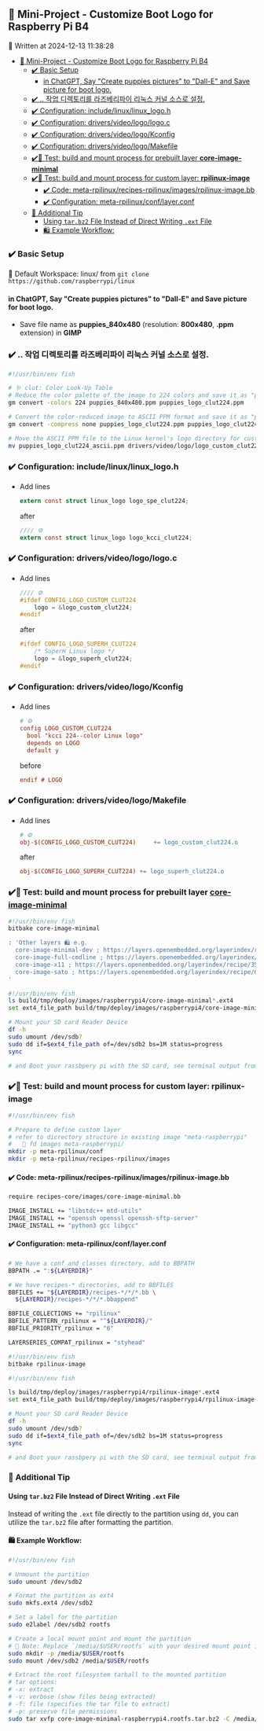 ## 🎱 Mini-Project - Customize Boot Logo for Raspberry Pi B4

📅 Written at 2024-12-13 11:38:28

- [🎱 Mini-Project - Customize Boot Logo for Raspberry Pi B4](#-mini-project---customize-boot-logo-for-raspberry-pi-b4)
  - [✔️ Basic Setup](#️-basic-setup)
    - [in ChatGPT, Say "Create puppies pictures" to "Dall-E" and Save picture for boot logo.](#in-chatgpt-say-create-puppies-pictures-to-dall-e-and-save-picture-for-boot-logo)
  - [✔️ .. 작업 디렉토리를 라즈베리파이 리눅스 커널 소스로 설정.](#️--작업-디렉토리를-라즈베리파이-리눅스-커널-소스로-설정)
  - [✔️ Configuration: include/linux/linux_logo.h](#️-configuration-includelinuxlinux_logoh)
  - [✔️ Configuration: drivers/video/logo/logo.c](#️-configuration-driversvideologologoc)
  - [✔️ Configuration: drivers/video/logo/Kconfig](#️-configuration-driversvideologokconfig)
  - [✔️ Configuration: drivers/video/logo/Makefile](#️-configuration-driversvideologomakefile)
  - [✔️🧪 Test: build and mount process for prebuilt layer **core-image-minimal**](#️-test-build-and-mount-process-for-prebuilt-layer-core-image-minimal)
  - [✔️🧪 Test: build and mount process for custom layer: **rpilinux-image**](#️-test-build-and-mount-process-for-custom-layer-rpilinux-image)
    - [✔️ Code: meta-rpilinux/recipes-rpilinux/images/rpilinux-image.bb](#️-code-meta-rpilinuxrecipes-rpilinuximagesrpilinux-imagebb)
    - [✔️ Configuration: meta-rpilinux/conf/layer.conf](#️-configuration-meta-rpilinuxconflayerconf)
  - [🚣 Additional Tip](#-additional-tip)
    - [Using `tar.bz2` File Instead of Direct Writing `.ext` File](#using-tarbz2-file-instead-of-direct-writing-ext-file)
    - [🛍️ Example Workflow:](#️-example-workflow)

### ✔️ Basic Setup

📁 Default Workspace: linux/ from `git clone https://github.com/raspberrypi/linux`

#### in ChatGPT, Say "Create puppies pictures" to "Dall-E" and Save picture for boot logo.

- Save file name as **puppies_840x480** (resolution: **800x480**, **.ppm** extension) in **GIMP**

### ✔️ .. 작업 디렉토리를 라즈베리파이 리눅스 커널 소스로 설정.

```bash
#!/usr/bin/env fish

# 🪱 clut: Color Look-Up Table
# Reduce the color palette of the image to 224 colors and save it as "puppies_logo_clut224.ppm"
gm convert -colors 224 puppies_840x480.ppm puppies_logo_clut224.ppm

# Convert the color-reduced image to ASCII PPM format and save it as "puppies_logo_clut224_ascii.ppm"
gm convert -compress none puppies_logo_clut224.ppm puppies_logo_clut224_ascii.ppm

# Move the ASCII PPM file to the Linux kernel's logo directory for custom logo integration
mv puppies_logo_clut224_ascii.ppm drivers/video/logo/logo_custom_clut224.ppm
```

### ✔️ Configuration: include/linux/linux_logo.h

- Add lines

  ```c
  extern const struct linux_logo logo_spe_clut224;
  ```

  after

  ```c
  //// ⚙️
  extern const struct linux_logo logo_kcci_clut224;
  ```

### ✔️ Configuration: drivers/video/logo/logo.c

- Add lines

  ```c
  //// ⚙️
  #ifdef CONFIG_LOGO_CUSTOM_CLUT224
      logo = &logo_custom_clut224;
  #endif
  ```

  after

  ```c
  #ifdef CONFIG_LOGO_SUPERH_CLUT224
      /* SuperH Linux logo */
      logo = &logo_superh_clut224;
  #endif
  ```

### ✔️ Configuration: drivers/video/logo/Kconfig

- Add lines

  ```ini
  # ⚙️
  config LOGO_CUSTOM_CLUT224
    bool "kcci 224--color Linux logo"
    depends on LOGO
    default y
  ```

  before

  ```ini
  endif # LOGO
  ```

### ✔️ Configuration: drivers/video/logo/Makefile

- Add lines

  ```Makefile
  # ⚙️
  obj-$(CONFIG_LOGO_CUSTOM_CLUT224)	    += logo_custom_clut224.o

  ```

  after

  ```Makefile
  obj-$(CONFIG_LOGO_SUPERH_CLUT224)	+= logo_superh_clut224.o
  ```

### ✔️🧪 Test: build and mount process for prebuilt layer [**core-image-minimal**](https://layers.openembedded.org/layerindex/recipe/579/)

```bash
#!/usr/bin/env fish
bitbake core-image-minimal

: 'Other layers 🛍️ e.g.
  core-image-minimal-dev ; https://layers.openembedded.org/layerindex/recipe/580/
  core-image-full-cmdline ; https://layers.openembedded.org/layerindex/recipe/24184/
  core-image-x11 ; https://layers.openembedded.org/layerindex/recipe/351/
  core-image-sato ; https://layers.openembedded.org/layerindex/recipe/658/
'
```

```bash
#!/usr/bin/env fish
ls build/tmp/deploy/images/raspberrypi4/core-image-minimal*.ext4
set ext4_file_path build/tmp/deploy/images/raspberrypi4/core-image-minimal-raspberrypi4.rootfs.ext4

# Mount your SD card Reader Device
df -h
sudo umount /dev/sdb?
sudo dd if=$ext4_file_path of=/dev/sdb2 bs=1M status=progress
sync

# and Boot your rassbpery pi with the SD card, see terminal output from USB to TTL Serial Cable.
```

### ✔️🧪 Test: build and mount process for custom layer: **rpilinux-image**

```bash
#!/usr/bin/env fish

# Prepare to define custom layer
# refer to dicrectory structure in existing image "meta-raspberrypi"
#   🧮 fd images meta-raspberrypi/
mkdir -p meta-rpilinux/conf
mkdir -p meta-rpilinux/recipes-rpilinux/images
```

#### ✔️ Code: meta-rpilinux/recipes-rpilinux/images/rpilinux-image.bb

```bash
require recipes-core/images/core-image-minimal.bb

IMAGE_INSTALL += "libstdc++ mtd-utils"
IMAGE_INSTALL += "openssh openssl openssh-sftp-server"
IMAGE_INSTALL += "python3 gcc libgcc"
```

#### ✔️ Configuration: meta-rpilinux/conf/layer.conf

```bash
# We have a conf and classes directory, add to BBPATH
BBPATH .= ":${LAYERDIR}"

# We have recipes-* directories, add to BBFILES
BBFILES += "${LAYERDIR}/recipes-*/*/*.bb \
  ${LAYERDIR}/recipes-*/*/*.bbappend"

BBFILE_COLLECTIONS += "rpilinux"
BBFILE_PATTERN_rpilinux = "^${LAYERDIR}/"
BBFILE_PRIORITY_rpilinux = "6"

LAYERSERIES_COMPAT_rpilinux = "styhead"
```

```bash
#!/usr/bin/env fish
bitbake rpilinux-image
```

```bash
#!/usr/bin/env fish

ls build/tmp/deploy/images/raspberrypi4/rpilinux-image*.ext4
set ext4_file_path build/tmp/deploy/images/raspberrypi4/rpilinux-image-raspberrypi4.rootfs.ext4

# Mount your SD card Reader Device
df -h
sudo umount /dev/sdb?
sudo dd if=$ext4_file_path of=/dev/sdb2 bs=1M status=progress
sync

# and Boot your rassbpery pi with the SD card, see terminal output from USB to TTL Serial Cable.
```

### 🚣 Additional Tip

#### Using `tar.bz2` File Instead of Direct Writing `.ext` File

Instead of writing the `.ext` file directly to the partition using `dd`, you can utilize the `tar.bz2` file after formatting the partition.

#### 🛍️ Example Workflow:

```bash
#!/usr/bin/env fish

# Unmount the partition
sudo umount /dev/sdb2

# Format the partition as ext4
sudo mkfs.ext4 /dev/sdb2

# Set a label for the partition
sudo e2label /dev/sdb2 rootfs

# Create a local mount point and mount the partition
# 📝 Note: Replace `/media/$USER/rootfs` with your desired mount point if different
sudo mkdir -p /media/$USER/rootfs
sudo mount /dev/sdb2 /media/$USER/rootfs

# Extract the root filesystem tarball to the mounted partition
# tar options:
# -x: extract
# -v: verbose (show files being extracted)
# -f: file (specifies the tar file to extract)
# -p: preserve file permissions
sudo tar xvfp core-image-minimal-raspberrypi4.rootfs.tar.bz2 -C /media/$USER/rootfs
```

